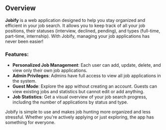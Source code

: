 
## Overview

**Jobify** is a web application designed to help you stay organized and efficient in your job search. It allows you to keep track of all your job positions, their statuses (interview, declined, pending), and types (full-time, part-time, internship). With Jobify, managing your job applications has never been easier!

### Features:
- **Personalized Job Management**: Each user can add, update, delete, and view only their own job applications.
- **Admin Privileges**: Admins have full access to view all job applications in the system.
- **Guest Mode**: Explore the app without creating an account. Guests can view existing jobs and statistics but cannot edit or add anything.
- **Job Statistics**: Get a visual overview of your job search progress, including the number of applications by status and type.

Jobify is simple to use and makes job hunting more organized and less stressful. Whether you're actively applying or just exploring, the app has something for everyone.
